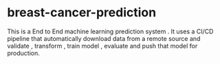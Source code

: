 # breast-cancer-prediction
This is a End to End machine learning prediction system . It uses a CI/CD pipeline that automatically download data from a remote source and validate , transform , train model , evaluate and push that model for production.
